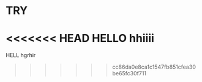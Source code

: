 # TRY

<<<<<<< HEAD
HELLO
hhiiii
=======
HELL
hgrhir
>>>>>>> cc86da0e8ca1c1547fb851cfea30be65fc30f711
